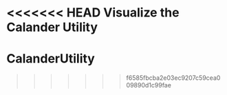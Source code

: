 <<<<<<< HEAD
Visualize the Calander Utility
=======
# CalanderUtility
>>>>>>> f6585fbcba2e03ec9207c59cea009890d1c99fae
